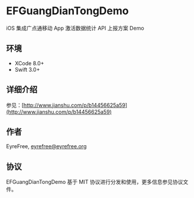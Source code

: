 # EFGuangDianTongDemo

iOS 集成广点通移动 App 激活数据统计 API 上报方案 Demo

## 环境

- XCode 8.0+
- Swift 3.0+

## 详细介绍

参见：[http://www.jianshu.com/p/b14456625a59](http://www.jianshu.com/p/b14456625a59)

## 作者

EyreFree, eyrefree@eyrefree.org

## 协议

EFGuangDianTongDemo 基于 MIT 协议进行分发和使用，更多信息参见协议文件。
